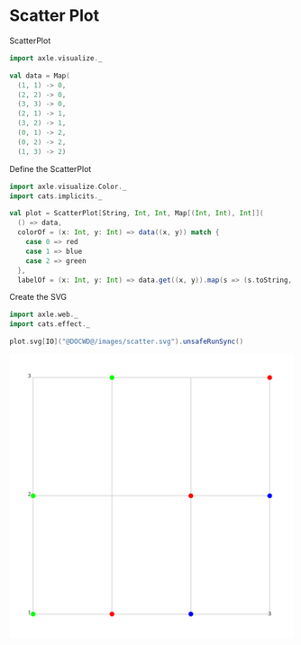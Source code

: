 # Scatter Plot

ScatterPlot

```scala mdoc:silent
import axle.visualize._
```

```scala mdoc
val data = Map(
  (1, 1) -> 0,
  (2, 2) -> 0,
  (3, 3) -> 0,
  (2, 1) -> 1,
  (3, 2) -> 1,
  (0, 1) -> 2,
  (0, 2) -> 2,
  (1, 3) -> 2)
```

Define the ScatterPlot

```scala mdoc:silent
import axle.visualize.Color._
import cats.implicits._
```

```scala mdoc
val plot = ScatterPlot[String, Int, Int, Map[(Int, Int), Int]](
  () => data,
  colorOf = (x: Int, y: Int) => data((x, y)) match {
    case 0 => red
    case 1 => blue
    case 2 => green
  },
  labelOf = (x: Int, y: Int) => data.get((x, y)).map(s => (s.toString, false)))
```

Create the SVG

```scala mdoc:silent
import axle.web._
import cats.effect._
```

```scala mdoc
plot.svg[IO]("@DOCWD@/images/scatter.svg").unsafeRunSync()
```

![scatter plot](/images/scatter.svg)
